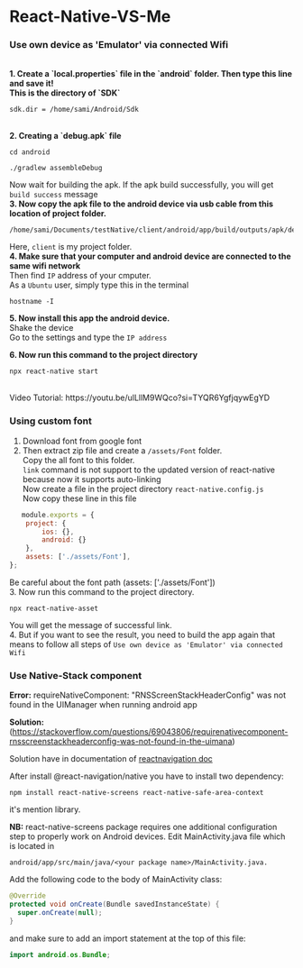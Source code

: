 # React-Native-VS-Me

### Use own device as 'Emulator' via connected Wifi
<br>
<b>1. Create a `local.properties` file in the `android` folder. Then type this line and save it!
   <br> This is the directory of `SDK` </b>
   <br>
   
   ```
   sdk.dir = /home/sami/Android/Sdk
   ```
   <br>
<b>2. Creating a `debug.apk` file </b>
   <br>
   
   ```
   cd android
   ```
   
   ```
   ./gradlew assembleDebug 
   ```
   Now wait for building the apk. If the apk build successfully, you will get `build success` message
   <br>
<b>3. Now copy the apk file to the android device via usb cable from this location of project folder. </b>
   ```
   /home/sami/Documents/testNative/client/android/app/build/outputs/apk/debug
   ```
   Here, `client` is my project folder. <br>
<b>4. Make sure that your computer and android device are connected to the same wifi network</b>
   <br> Then find `IP` address of your cmputer.
   <br> As a `Ubuntu` user, simply type this in the terminal
   ```
   hostname -I
   ```
<b>5. Now install this app the android device.</b>
   <br> Shake the device
   <br> Go to the settings and type the `IP address`

<b>6. Now run this command to the project directory</b>
   ```
   npx react-native start
   ```
<br> 
Video Tutorial: https://youtu.be/ulLllM9WQco?si=TYQR6YgfjqywEgYD

### Using custom font 
1. Download font from google font
2. Then extract zip file and create a `/assets/Font` folder.
   <br> Copy the all font to this folder.
   <br> `link` command is not support to the updated version of react-native because now it supports auto-linking
   <br> Now create a file in the project directory `react-native.config.js`
   <br> Now copy these line in this file
   
```js
   module.exports = {
    project: {
        ios: {},
        android: {}
    },
    assets: ['./assets/Font'],
};
```
Be careful about the font path (assets: ['./assets/Font'])
<br>
3. Now run this command to the project directory. 
```
npx react-native-asset
```
You will get the message of successful link. 
<br>
4. But if you want to see the result, you need to build the app again that means to follow all steps of `Use own device as 'Emulator' via connected Wifi`


### Use Native-Stack component

<b>Error:</b> requireNativeComponent: "RNSScreenStackHeaderConfig" was not found in the UIManager when running android app

<b>Solution:</b> (https://stackoverflow.com/questions/69043806/requirenativecomponent-rnsscreenstackheaderconfig-was-not-found-in-the-uimana)

Solution have in documentation of [reactnavigation doc](https://reactnavigation.org/docs/getting-started)

After install @react-navigation/native you have to install two dependency:
```
npm install react-native-screens react-native-safe-area-context
```
it's mention library.

<b>NB:</b> react-native-screens package requires one additional configuration step to properly work on Android devices. Edit MainActivity.java file which is located in
```
android/app/src/main/java/<your package name>/MainActivity.java.
```
Add the following code to the body of MainActivity class:
```java
@Override
protected void onCreate(Bundle savedInstanceState) {
  super.onCreate(null);
}
```
and make sure to add an import statement at the top of this file:
```java
import android.os.Bundle;
```

   
